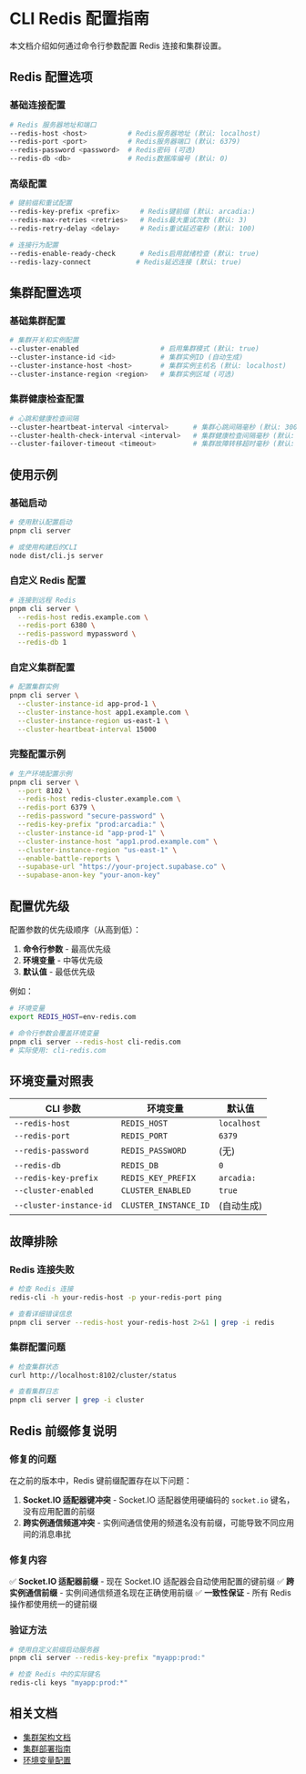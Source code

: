 # CLI Redis 配置指南

本文档介绍如何通过命令行参数配置 Redis 连接和集群设置。

## Redis 配置选项

### 基础连接配置

```bash
# Redis 服务器地址和端口
--redis-host <host>          # Redis服务器地址 (默认: localhost)
--redis-port <port>          # Redis服务器端口 (默认: 6379)
--redis-password <password>  # Redis密码 (可选)
--redis-db <db>              # Redis数据库编号 (默认: 0)
```

### 高级配置

```bash
# 键前缀和重试配置
--redis-key-prefix <prefix>     # Redis键前缀 (默认: arcadia:)
--redis-max-retries <retries>   # Redis最大重试次数 (默认: 3)
--redis-retry-delay <delay>     # Redis重试延迟毫秒 (默认: 100)

# 连接行为配置
--redis-enable-ready-check      # Redis启用就绪检查 (默认: true)
--redis-lazy-connect           # Redis延迟连接 (默认: true)
```

## 集群配置选项

### 基础集群配置

```bash
# 集群开关和实例配置
--cluster-enabled                    # 启用集群模式 (默认: true)
--cluster-instance-id <id>           # 集群实例ID (自动生成)
--cluster-instance-host <host>       # 集群实例主机名 (默认: localhost)
--cluster-instance-region <region>   # 集群实例区域 (可选)
```

### 集群健康检查配置

```bash
# 心跳和健康检查间隔
--cluster-heartbeat-interval <interval>      # 集群心跳间隔毫秒 (默认: 30000)
--cluster-health-check-interval <interval>   # 集群健康检查间隔毫秒 (默认: 60000)
--cluster-failover-timeout <timeout>         # 集群故障转移超时毫秒 (默认: 120000)
```

## 使用示例

### 基础启动

```bash
# 使用默认配置启动
pnpm cli server

# 或使用构建后的CLI
node dist/cli.js server
```

### 自定义 Redis 配置

```bash
# 连接到远程 Redis
pnpm cli server \
  --redis-host redis.example.com \
  --redis-port 6380 \
  --redis-password mypassword \
  --redis-db 1
```

### 自定义集群配置

```bash
# 配置集群实例
pnpm cli server \
  --cluster-instance-id app-prod-1 \
  --cluster-instance-host app1.example.com \
  --cluster-instance-region us-east-1 \
  --cluster-heartbeat-interval 15000
```

### 完整配置示例

```bash
# 生产环境配置示例
pnpm cli server \
  --port 8102 \
  --redis-host redis-cluster.example.com \
  --redis-port 6379 \
  --redis-password "secure-password" \
  --redis-key-prefix "prod:arcadia:" \
  --cluster-instance-id "app-prod-1" \
  --cluster-instance-host "app1.prod.example.com" \
  --cluster-instance-region "us-east-1" \
  --enable-battle-reports \
  --supabase-url "https://your-project.supabase.co" \
  --supabase-anon-key "your-anon-key"
```

## 配置优先级

配置参数的优先级顺序（从高到低）：

1. **命令行参数** - 最高优先级
2. **环境变量** - 中等优先级  
3. **默认值** - 最低优先级

例如：

```bash
# 环境变量
export REDIS_HOST=env-redis.com

# 命令行参数会覆盖环境变量
pnpm cli server --redis-host cli-redis.com
# 实际使用: cli-redis.com
```

## 环境变量对照表

| CLI 参数 | 环境变量 | 默认值 |
|---------|---------|--------|
| `--redis-host` | `REDIS_HOST` | `localhost` |
| `--redis-port` | `REDIS_PORT` | `6379` |
| `--redis-password` | `REDIS_PASSWORD` | (无) |
| `--redis-db` | `REDIS_DB` | `0` |
| `--redis-key-prefix` | `REDIS_KEY_PREFIX` | `arcadia:` |
| `--cluster-enabled` | `CLUSTER_ENABLED` | `true` |
| `--cluster-instance-id` | `CLUSTER_INSTANCE_ID` | (自动生成) |

## 故障排除

### Redis 连接失败

```bash
# 检查 Redis 连接
redis-cli -h your-redis-host -p your-redis-port ping

# 查看详细错误信息
pnpm cli server --redis-host your-redis-host 2>&1 | grep -i redis
```

### 集群配置问题

```bash
# 检查集群状态
curl http://localhost:8102/cluster/status

# 查看集群日志
pnpm cli server | grep -i cluster
```

## Redis 前缀修复说明

### 修复的问题

在之前的版本中，Redis 键前缀配置存在以下问题：

1. **Socket.IO 适配器键冲突** - Socket.IO 适配器使用硬编码的 `socket.io` 键名，没有应用配置的前缀
2. **跨实例通信频道冲突** - 实例间通信使用的频道名没有前缀，可能导致不同应用间的消息串扰

### 修复内容

✅ **Socket.IO 适配器前缀** - 现在 Socket.IO 适配器会自动使用配置的键前缀
✅ **跨实例通信前缀** - 实例间通信频道名现在正确使用前缀
✅ **一致性保证** - 所有 Redis 操作都使用统一的键前缀

### 验证方法

```bash
# 使用自定义前缀启动服务器
pnpm cli server --redis-key-prefix "myapp:prod:"

# 检查 Redis 中的实际键名
redis-cli keys "myapp:prod:*"
```

## 相关文档

- [集群架构文档](./cluster-architecture.md)
- [集群部署指南](./cluster-deployment.md)
- [环境变量配置](./.env.example)

